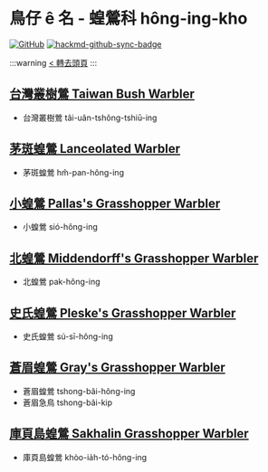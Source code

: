 # 鳥仔 ê 名 - 蝗鶯科 hông-ing-kho

[![GitHub](https://img.shields.io/badge/GitHub-black?logo=github)](https://github.com/siansiansu/tsiau-a-e-mia)
[![hackmd-github-sync-badge](https://hackmd.io/F3799eKSSz2jvsqva7YcZA/badge)](https://hackmd.io/F3799eKSSz2jvsqva7YcZA)

:::warning
[< 轉去頭頁](https://hackmd.io/@siansiansu/Hy4VzNvha)
:::

## [台灣叢樹鶯 Taiwan Bush Warbler](https://ebird.org/species/taibuw1)

- 台灣叢樹鶯 tâi-uân-tshông-tshiū-ing

## [茅斑蝗鶯 Lanceolated Warbler](https://ebird.org/species/lanwar)

- 茅斑蝗鶯 hm̂-pan-hông-ing

## [小蝗鶯 Pallas's Grasshopper Warbler](https://ebird.org/species/pagwar1)

- 小蝗鶯 sió-hông-ing

## [北蝗鶯 Middendorff's Grasshopper Warbler](https://ebird.org/species/migwar)

- 北蝗鶯 pak-hông-ing

## [史氏蝗鶯 Pleske's Grasshopper Warbler](https://ebird.org/species/plewar1)

- 史氏蝗鶯 sú-sī-hông-ing

## [蒼眉蝗鶯 Gray's Grasshopper Warbler](https://ebird.org/species/grgwar1)

- 蒼眉蝗鶯 tshong-bâi-hông-ing
- 蒼眉急鳥 tshong-bâi-kip

## [庫頁島蝗鶯 Sakhalin Grasshopper Warbler](https://ebird.org/species/sakwar1)

- 庫頁島蝗鶯 khòo-ia̍h-tó-hông-ing
